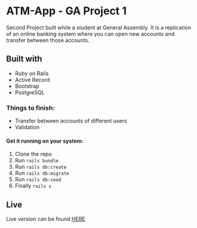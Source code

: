 # ATM-App - GA Project 1

Second Project built while a student at General Assembly. It is a replication of an online banking system where you can open new accounts and transfer between those accounts.

## Built with

* Ruby on Rails
* Active Record
* Bootstrap
* PostgreSQL

### Things to finish:
* Transfer between accounts of different users
* Validation

#### Get it running on your system:
1. Clone the repo
2. Run ` rails bundle `
3. Run ` rails db:create `
4. Run ` rails db:migrate `
5. Run ` rails db:seed `
6. Finally ` rails s `

## Live
Live version can be found [HERE](https://project2-bank-app.herokuapp.com/)
